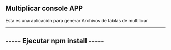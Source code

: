 ## Multiplicar console APP

Esta es una aplicación para generar 
Archivos de tablas de multilicar

--------------------------------
----- Ejecutar npm install -----
--------------------------------